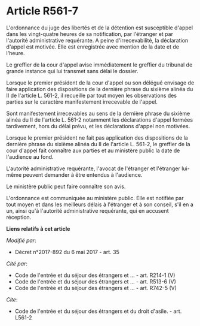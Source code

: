 # Article R561-7

L'ordonnance du juge des libertés et de la détention est susceptible d'appel dans les vingt-quatre heures de sa notification,
par l'étranger et par l'autorité administrative requérante. A peine d'irrecevabilité, la déclaration d'appel est motivée.
Elle est enregistrée avec mention de la date et de l'heure.

Le greffier de la cour d'appel avise immédiatement le greffier du tribunal de grande instance qui lui transmet sans délai le
dossier.

Lorsque le premier président de la cour d'appel ou son délégué envisage de faire application des dispositions de la dernière
phrase du sixième alinéa du II de l'article L. 561-2, il recueille par tout moyen les observations des parties sur le
caractère manifestement irrecevable de l'appel.

Sont manifestement irrecevables au sens de la dernière phrase du sixième alinéa du II de l'article L. 561-2 notamment les
déclarations d'appel formées tardivement, hors du délai prévu, et les déclarations d'appel non motivées.

Lorsque le premier président ne fait pas application des dispositions de la dernière phrase du sixième alinéa du II de
l'article L. 561-2, le greffier de la cour d'appel fait connaître aux parties et au ministère public la date de l'audience au
fond.

L'autorité administrative requérante, l'avocat de l'étranger et l'étranger lui-même peuvent demander à être entendus à
l'audience.

Le ministère public peut faire connaître son avis.

L'ordonnance est communiquée au ministère public. Elle est notifiée par tout moyen et dans les meilleurs délais à l'étranger
et à son conseil, s'il en a un, ainsi qu'à l'autorité administrative requérante, qui en accusent réception.

**Liens relatifs à cet article**

_Modifié par_:

  - Décret n°2017-892 du 6 mai 2017 - art. 35

_Cité par_:

  - Code de l'entrée et du séjour des étrangers et ... - art. R214-1 (V)
  - Code de l'entrée et du séjour des étrangers et ... - art. R513-6 (V)
  - Code de l'entrée et du séjour des étrangers et ... - art. R742-5 (V)

_Cite_:

  - Code de l'entrée et du séjour des étrangers et du droit d'asile. - art. L561-2
